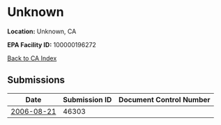 # Unknown

**Location:** Unknown, CA

**EPA Facility ID:** 100000196272

[Back to CA Index](../../index.md)

## Submissions

| Date | Submission ID | Document Control Number |
|------|--------------|-------------------------|
| [2006-08-21](submissions/46303.md) | 46303 |  |
